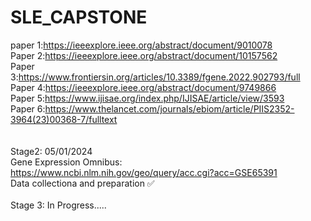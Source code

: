 # SLE_CAPSTONE
paper 1:https://ieeexplore.ieee.org/abstract/document/9010078<br>
Paper 2:https://ieeexplore.ieee.org/abstract/document/10157562<br>
Paper 3:https://www.frontiersin.org/articles/10.3389/fgene.2022.902793/full<br>
Paper 4:https://ieeexplore.ieee.org/abstract/document/9749866<br>
Paper 5:https://www.ijisae.org/index.php/IJISAE/article/view/3593<br>
Paper 6:https://www.thelancet.com/journals/ebiom/article/PIIS2352-3964(23)00368-7/fulltext<br>
<br><br>
Stage2: 05/01/2024 
<br>
Gene Expression Omnibus: https://www.ncbi.nlm.nih.gov/geo/query/acc.cgi?acc=GSE65391 <br>
Data collectiona and preparation ✅
<br>
<br>
Stage 3: In Progress.....
